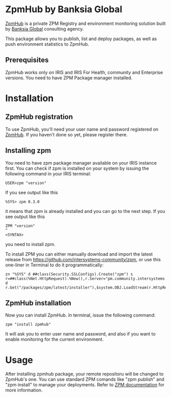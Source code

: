 # ZpmHub by Banksia Global
[ZpmHub](https://zpmhub.com/) is a private ZPM Registry and environment monitoring solution built by [Banksia Global](https://banksiaglobal.com/) consulting agency.

This package allows you to publish, list and deploy packages, as well as push environment statistics to ZpmHub.

## Prerequisites
ZpmHub works only on IRIS and IRIS For Health, community and Enterprise versions. You need to have ZPM Package manager installed.

# Installation

## ZpmHub registration

To use ZpmHub, you'll need your user name and password registered on [ZpmHub](https://zpmhub.com/). If you haven't done so yet, please register there.

## Installing zpm
You need to have zpm package manager available on your IRIS instance first. You can check if zpm is installed on your system by issuing the following command in your IRIS terminal:

    USER>zpm "version"

If you see output like this

    %SYS> zpm 0.3.0
it means that zpm is already installed and you can go to the next step. If you see output like this

```
ZPM "version"
^
<SYNTAX>
```
you need to install zpm.

To install ZPM you can either manually download and import the latest release from https://github.com/intersystems-community/zpm, or use this one-liner in Terminal to do it programmatically:

    zn "%SYS" d ##class(Security.SSLConfigs).Create("zpm") s r=##class(%Net.HttpRequest).%New(),r.Server="pm.community.intersystems.com",r.SSLConfiguration="zpm" d r.Get("/packages/zpm/latest/installer"),$system.OBJ.LoadStream(r.HttpResponse.Data,"c")


## ZpmHub installation

Now you can install ZpmHub. In terminal, issue the following command:

    zpm "install zpmhub"

It will ask you to enter user name and password, and also if you want to enable monitoring for the current environment. 

# Usage

After installing zpmhub package, your remote repositoru will be changed to ZpmHub's one. You can use standard ZPM comands like "zpm publish" and "zpm install" to manage your deployments. Refer to [ZPM documentation](https://github.com/intersystems-community/zpm) for more information.